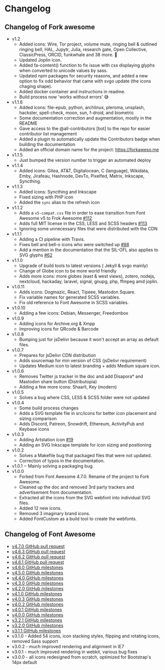 # Changelog

## Changelog of Fork awesome

- v1.2
  - Added icons: Wire, Tor project, volume mute, ringing bell & outlined ringing bell, HAL, Jupytr, Julia, research gate, Open Collective, ClassicPress, ORCID, funkwhale and 38 more. 🎉
  - Updated Joplin icon.
  - Added fa-content() function to fix issue with css displaying glyphs when converted to unicode values by sass.
  - Updated npm packages for security reasons, and added a new option to fix odd behavior that came with svgo update (the icons chaging shape).
  - Added docker container and instructions in readme.
  - Build process now 'works without errors' 😅
- v1.1.6
  - Added icons: file-epub, python, archlinux, pleroma, unsplash, hackster, spell-check, moon, sun, f-droid, and biometric
  - Some documentation correction and augmentation, mostly in the README
  - Gave access to the @all-contributors [bot] to the repo for easier contributor list management
  - Added a plugin to automatically update the Contributors badge when building the documentation
  - Added an official domain name for the project: https://forkaweso.me
- v1.1.5
  - Just bumped the version number to trigger an automated deploy
- v1.1.4
  - Added icons: Gitea, AT&T, Digitalocean, C (language), Wikidata, Emby, Jirafeau, Hashnode, DevTo, Pixelfed, Matrix, Inkscape, Syncthing.
- v1.1.3
  - Added icons: Syncthing and Inkscape
  - Fixed sizing with PHP icon
  - Added the `sync` alias to the refresh icon
- v1.1.2
  - Adds a `v5-compat.css` file in order to ease transition from Font Awesome v5 to Frok Awesome [#112](https://github.com/ForkAwesome/Fork-Awesome/issues/112)
  - Adds full MIT license in the CSS, LESS and SCSS headers [#113](https://github.com/ForkAwesome/Fork-Awesome/issues/113)
  - Ignoring some unnecessary files that were distributed with the CDN
- v1.1.1
  - Adding a CI pipeline with Travis.
  - Fixes bell and bell-o icons who were switched up [#88](https://github.com/ForkAwesome/Fork-Awesome/issues/88)
  - Add a mention in the documentation that the SIL-OFL also applies to SVG glyphs [#62](https://github.com/ForkAwesome/Fork-Awesome/issues/62)
- v1.1.0
  - Upgrade of build tools to latest versions ( Jekyll & svgo mainly)
  - Change of Globe icon to be more world friendly
  - Adds more icons: more globes (east & west views), zotero, nodejs, nextcloud, hackaday, laravel, signal, gnupg, php, ffmpeg amd joplin.
- v1.0.11
  - Adds icons: Dogmazic, React, Tipeee, Mastodon Square.
  - Fix variable names for generated SCSS variables.
  - Fix old reference to Font Awesome in SCSS variables.
- v1.0.10
  - Adding a few icons: Debian, Messenger, Freedombox
- v1.0.9
  - Adding icons for Archive.org & Xmpp
  - Improving icons for QRcode & Barcode
- v1.0.8
  - Bumping just for jsDelivr because it won't accept an array as default files.
- v1.0.7
  - Prepares for jsDelivr CDN distribution
  - Adds sourcemap for min version of CSS (jsDelivr requirement)
  - Updates Medium icon to latest branding + adds Medium square icon.
- v1.0.6
  - Removes Twitter js tracker in the doc and add Disapora\* and Mastodon share button (Distributopia)
  - Adding a few more icons: Shaarli, Key (modern)
- v1.0.5
  - Solves a bug where CSS, LESS & SCSS folder were not updated
- v1.0.4
  - Some build process changes
  - Adds a SVG template file in src/icons for better icon placement and sizing comparison
  - Adds Discord, Patreon, Snowdrift, Ethereum, ActivityPub and Keybase icons
- v1.0.3
  - Adding Artstation icon [#19](https://github.com/ForkAwesome/Fork-Awesome/pull/19)
  - Adding an SVG Inkscape template for icon sizing and positioning
- v1.0.2
  - Solves a Makefile bug that packaged files that were not updated.
  - Correction of typos in the documentation.
- v1.0.1
  − Mainly solving a packaging bug.
- v1.0.0
  - Forked from Font Awesome 4.7.0. Rename of the project to Fork Awesome.
  - Cleaned up the doc and removed 3rd party trackers and advertisement from documentation.
  - Extracted all the icons from the SVG webfont into individual SVG files.
  - Added 12 new icons.
  - Removed 3 imaginary brand icons.
  - Added FontCustom as a build tool to create the webfonts.

## Changelog of Font Awesome

- [v4.7.0 GitHub pull request](https://github.com/FortAwesome/Font-Awesome/pull/10012)
- [v4.6.3 GitHub pull request](https://github.com/FortAwesome/Font-Awesome/pull/9189)
- [v4.6.2 GitHub pull request](https://github.com/FortAwesome/Font-Awesome/pull/9117)
- [v4.6.1 GitHub pull request](https://github.com/FortAwesome/Font-Awesome/pull/8962)
- [v4.6.0 GitHub milestones](https://github.com/FortAwesome/Font-Awesome/issues?q=milestone%3A4.6.0+is%3Aclosed)
- [v4.5.0 GitHub milestones](https://github.com/FortAwesome/Font-Awesome/issues?q=milestone%3A4.5.0+is%3Aclosed)
- [v4.4.0 GitHub milestones](https://github.com/FortAwesome/Font-Awesome/issues?q=milestone%3A4.4.0+is%3Aclosed)
- [v4.3.0 GitHub milestones](https://github.com/FortAwesome/Font-Awesome/issues?q=milestone%3A4.3.0+is%3Aclosed)
- [v4.2.0 GitHub milestones](https://github.com/FortAwesome/Font-Awesome/issues?milestone=12&page=1&state=closed)
- [v4.1.0 GitHub milestones](https://github.com/FortAwesome/Font-Awesome/issues?milestone=6&page=1&state=closed)
- [v4.0.3 GitHub milestones](https://github.com/FortAwesome/Font-Awesome/issues?milestone=9&page=1&state=closed)
- [v4.0.2 GitHub milestones](https://github.com/FortAwesome/Font-Awesome/issues?milestone=8&page=1&state=closed)
- [v4.0.1 GitHub milestones](https://github.com/FortAwesome/Font-Awesome/issues?milestone=7&page=1&state=closed)
- [v4.0.0 GitHub milestones](https://github.com/FortAwesome/Font-Awesome/issues?milestone=2&page=1&state=closed)
- [v3.2.1 GitHub milestones](https://github.com/FortAwesome/Font-Awesome/issues?milestone=5&page=1&state=closed)
- [v3.2.0 GitHub milestones](https://github.com/FortAwesome/Font-Awesome/issues?milestone=3&page=1&state=closed)
- [v3.1.1 GitHub milestones](https://github.com/FortAwesome/Font-Awesome/issues?milestone=4&page=1&state=closed)
- v3.1.0 - Added 54 icons, icon stacking styles, flipping and rotating icons, removed Sass support
- v3.0.2 - much improved rendering and alignment in IE7
- v3.0.1 - much improved rendering in webkit, various bug fixes
- v3.0.0 - all icons redesigned from scratch, optimized for Bootstrap's 14px default
